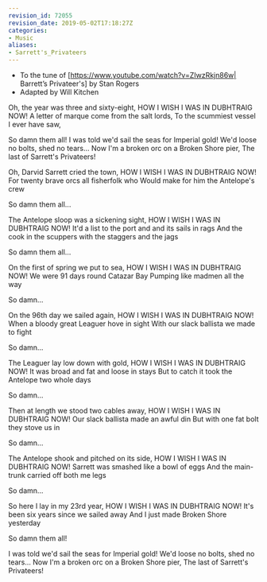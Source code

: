 ```yaml
---
revision_id: 72055
revision_date: 2019-05-02T17:18:27Z
categories:
- Music
aliases:
- Sarrett's_Privateers
---
```


* To the tune of [https://www.youtube.com/watch?v=ZIwzRkjn86w| Barrett’s Privateer's] by Stan Rogers
* Adapted by Will Kitchen


Oh, the year was three and sixty-eight, HOW I WISH I WAS IN DUBHTRAIG NOW!
A letter of marque come from the salt lords,
To the scummiest vessel I ever have saw,

So damn them all!
I was told we'd sail the seas for Imperial gold!
We'd loose no bolts, shed no tears…
Now I'm a broken orc on a Broken Shore pier,
The last of Sarrett's Privateers!

Oh, Darvid Sarrett cried the town, HOW I WISH I WAS IN DUBHTRAIG NOW!
For twenty brave orcs all fisherfolk who
Would make for him the Antelope's crew

So damn them all...

The Antelope sloop was a sickening sight, HOW I WISH I WAS IN DUBHTRAIG NOW!
It'd a list to the port and and its sails in rags
And the cook in the scuppers with the staggers and the jags

So damn them all…

On the first of spring we put to sea, HOW I WISH I WAS IN DUBHTRAIG NOW!
We were 91 days round Catazar Bay
Pumping like madmen all the way

So damn…

On the 96th day we sailed again, HOW I WISH I WAS IN DUBHTRAIG NOW!
When a bloody great Leaguer hove in sight
With our slack ballista we made to fight

So damn...

The Leaguer lay low down with gold, HOW I WISH I WAS IN DUBHTRAIG NOW!
It was broad and fat and loose in stays
But to catch it took the Antelope two whole days

So damn…

Then at length we stood two cables away, HOW I WISH I WAS IN DUBHTRAIG NOW!
Our slack ballista made an awful din
But with one fat bolt they stove us in

So damn…

The Antelope shook and pitched on its side, HOW I WISH I WAS IN DUBHTRAIG NOW!
Sarrett was smashed like a bowl of eggs
And the main-trunk carried off both me legs

So damn…

So here I lay in my 23rd year, HOW I WISH I WAS IN DUBHTRAIG NOW!
It's been six years since we sailed away
And I just made Broken Shore yesterday

So damn them all!

I was told we'd sail the seas for Imperial gold!
We'd loose no bolts, shed no tears…
Now I'm a broken orc on a Broken Shore pier,
The last of Sarrett's Privateers!


